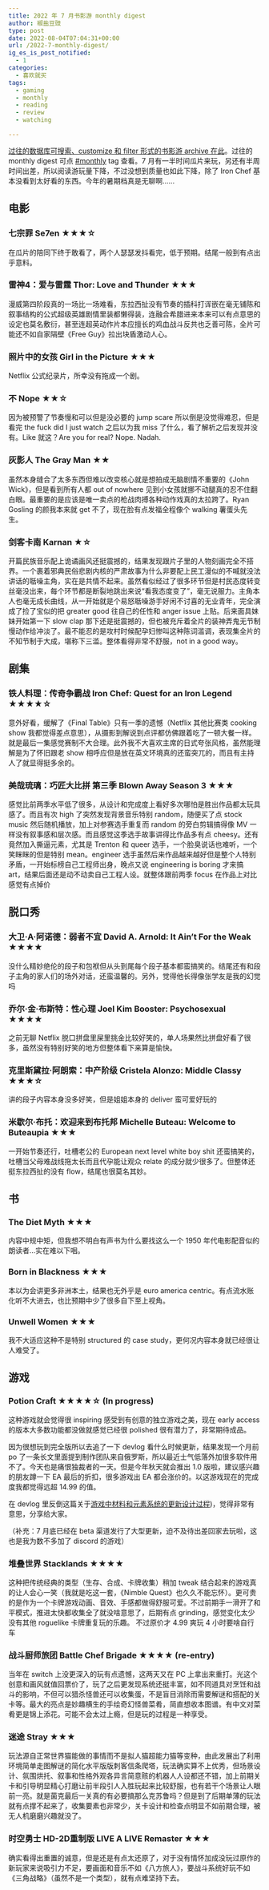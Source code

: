 ```yaml
---
title: 2022 年 7 月书影游 monthly digest
author: 椒盐豆豉
type: post
date: 2022-08-04T07:04:31+00:00
url: /2022-7-monthly-digest/
ig_es_is_post_notified:
  - 1
categories:
  - 喜欢就买
tags:
  - gaming
  - monthly
  - reading
  - review
  - watching

---
```

[过往的数据库可搜索、customize 和 filter 形式的书影游 archive 在此](https://www.notion.so/2485c762efe040b988531aaa3e45ad25)。过往的 monthly digest 可点 [#monthly](../tags/monthly/) tag 查看。7 月有一半时间瓜片来玩，另还有半周时间出差，所以阅读游玩量下降，不过没想到质量也如此下降，除了 Iron Chef 基本没看到太好看的东西。今年的暑期档真是无聊啊……
<!--more-->
## 电影

### 七宗罪 Se7en ★★★☆

在瓜片的陪同下终于敢看了，两个人瑟瑟发抖看完，低于预期。结尾一般到有点出乎意料。

### 雷神4：爱与雷霆 Thor: Love and Thunder ★★★

漫威第四阶段真的一场比一场难看，东拉西扯没有节奏的插科打诨嵌在毫无铺陈和叙事结构的公式超级英雄剧情里装都懒得装，连融合希腊进来本来可以有点意思的设定也莫名敷衍，甚至连超英动作片本应擅长的鸡血战斗反共也乏善可陈，全片可能还不如自家隔壁《Free Guy》拉出块盾激动人心。

### 照片中的女孩 Girl in the Picture ★★★

Netflix 公式纪录片，所幸没有拖成一个剧。

### 不 Nope ★★☆

因为被预警了节奏慢和可以但是没必要的 jump scare 所以倒是没觉得难忍，但是看完 the fuck did I just watch 之后以为我 miss 了什么，看了解析之后发现并没有。Like 就这？Are you for real? Nope. Nadah.

### 灰影人 The Gray Man ★★

虽然本身缝合了太多东西但难以改变核心就是想拍成无脑剧情不重要的《John Wick》，但是看到所有人都 out of nowhere 见到小女孩就挪不动腿真的忍不住翻白眼。最重要的是应该是唯一卖点的枪战肉搏各种动作戏真的太拉跨了。Ryan Gosling 的颜我本来就 get 不了，现在脸有点发福全程像个 walking 薯蛋头先生。

### 剑客卡南 Karnan ★☆

开篇民族音乐配上诡谲画风还挺震撼的，结果发现跟片子里的人物刻画完全不搭界。一个裹着邪典民俗悲剧内核的严肃故事为什么非要配上民工漫似的不喊就没法讲话的聒噪主角，实在是共情不起来。虽然看似经过了很多环节但是村民态度转变丝毫没出来，每个环节都是断裂地跳出来说“看我态度变了”，毫无说服力。主角本人也毫无成长曲线，从一开始就是个易怒聒噪游手好闲不讨喜的无业青年，完全演成了捡了宝似的把 greater good 往自己的任性和 anger issue 上贴。后来面具妹妹开始第一下 slow clap 那下还是挺震撼的，但也被充斥着全片的装神弄鬼无节制慢动作给冲淡了。最不能忍的是攻村时候配孕妇惨叫这种陈词滥调，表现集全片的不知节制于大成，堪称下三滥。整体看得非常不舒服，not in a good way。

## 剧集

### 铁人料理：传奇争霸战 Iron Chef: Quest for an Iron Legend ★★★★☆

意外好看，缓解了《Final Table》只有一季的遗憾（Netflix 其他比赛类 cooking show 我都觉得差点意思），从摄影到解说到点评都仿佛跟着吃了一顿大餐一样。就是最后一集感觉赛制不大合理。此外我不大喜欢主席的日式夸张风格，虽然能理解是为了怀旧跟老 show 相呼应但是放在英文环境真的还蛮突兀的，而且有主持人了就显得挺多余的。

### 美哉琉璃：巧匠大比拼 第三季 Blown Away Season 3 ★★★

感觉比前两季水平低了很多，从设计和完成度上看好多次哪怕是胜出作品都太玩具感了。而且有次 high 了突然发现背景音乐特别 random，随便买了点 stock music 然后随机播放，加上对参赛选手重复而 random 的旁白剪辑搞得像 MV 一样没有叙事感和层次感。而且感觉这季选手故事讲得比作品多有点 cheesy。还有竟然加入撕逼元素，尤其是 Trenton 和 queer 选手，一个脸臭说话也难听，一个笑眯眯的但是特别 mean。engineer 选手虽然后来作品越来越好但是整个人特别矛盾，一开始标榜自己工程师出身，晚点又说 engineering is boring 才来搞 art，结果后面还是动不动卖自己工程人设。就整体跟前两季 focus 在作品上对比感觉有点掉价

## 脱口秀

### 大卫·A·阿诺德：弱者不宜 David A. Arnold: It Ain’t For the Weak ★★★★

没什么精妙绝伦的段子和包袱但从头到尾每个段子基本都蛮搞笑的。结尾还有和段子主角的家人们的场外对话，还蛮温馨的。另外，觉得他长得像张学友是我的幻觉吗

### 乔尔·金·布斯特：性心理 Joel Kim Booster: Psychosexual ★★★★

之前无聊 Netflix 脱口拼盘里屎里挑金比较好笑的，单人场果然比拼盘好看了很多，虽然没有特别好笑的地方但整体看下来算是愉快。

### 克里斯黛拉·阿朗索：中产阶级 Cristela Alonzo: Middle Classy ★★★☆

讲的段子内容本身没多好笑，但是姐姐本身的 deliver 蛮可爱好玩的

### 米歇尔·布托：欢迎来到布托邦 Michelle Buteau: Welcome to Buteaupia ★★★

一开始节奏还行，吐槽老公的 European next level white boy shit 还蛮搞笑的，吐槽当父母难战线拖太长而且代孕能让观众 relate 的成分就少很多了。但整体还挺东拉西扯的没有 flow，结尾也很莫名其妙。

## 书

### The Diet Myth ★★★

内容中规中矩，但我想不明白有声书为什么要找这么一个 1950 年代电影配音似的朗读者…实在难以下咽。

### Born in Blackness ★★★

本以为会讲更多非洲本土，结果也无外乎是 euro america centric。有点流水账化听不大进去，也比预期中少了很多自下至上视角。

### Unwell Women ★★★

我不大适应这种不是特别 structured 的 case study，更何况内容本身就已经很让人难受了。

## 游戏

### Potion Craft ★★★★☆ (In progress)

这种游戏就会觉得很 inspiring 感受到有创意的独立游戏之美，现在 early access 的版本大多数功能都没做就感觉已经很 polished 很有潜力了，非常期待成品。

因为很想玩到完全版所以去追了一下 devlog 看什么时候更新，结果发现一个月前 po 了一条长文里面提到制作团队来自俄罗斯，所以最近士气低落外加很多软件用不了。今天也是痛恨独裁者的一天。但是今年秋天就会推出 1.0 版啦，建议感兴趣的朋友蹲一下 EA 最后的折扣，很多游戏出 EA 都会涨价的。以这游戏现在的完成度我都觉得远超 14.99 的值。

在 devlog 里反倒这篇关于[游戏中材料和元素系统的更新设计过程](https://store.steampowered.com/news/app/1210320/view/3195878989272230918))，觉得非常有意思，分享给大家。

（补充：7 月底已经在 beta 渠道发行了大型更新，迫不及待出差回家去玩啦，这也是我为数不多加了 discord 的游戏）

### 堆叠世界 Stacklands ★★★★

这种把传统经典的类型（生存、合成、卡牌收集）稍加 tweak 结合起来的游戏真的让人会心一笑（我就是吃这一套，《Nimble Quest》也久久不能忘怀）。更可贵的是作为一个卡牌游戏动画、音效、手感都做得舒服可爱。不过前期手一滑开了和平模式，推进太快都收集全了就没啥意思了，后期有点 grinding，感觉变化太少没有其他 roguelike 卡牌重复玩的乐趣。 不过原价才 4.99 爽玩 4 小时要啥自行车

### 战斗厨师旅团 Battle Chef Brigade ★★★★ (re-entry)

当年在 switch 上没更深入的玩有点遗憾，这两天又在 PC 上拿出来重打。光这个创意和画风就值回票价了，玩了之后更发现系统还挺丰富，如不同道具对烹饪和战斗的影响，不但可以猎杀怪兽还可以收集蛋，不是盲目消除而需要解谜和搭配的关卡等。最大的亮点是妙趣横生的手绘奇幻怪兽菜肴，简直想收本图谱。有中文对菜肴更是锦上添花。可能不会太过上瘾，但是玩的过程是一种享受。

### 迷途 Stray ★★★

玩法源自正常世界猫能做的事情而不是拟人猫超能力猫等变种，由此发展出了利用环境简单走图解谜的简化水平版版刺客信条爬塔，玩法确实算不上优秀，但场景设计、氛围烘托、叙事和性格外观各异言简意赅的机器人人设都还不错，加上前期关卡和引导明显精心打磨让前半段引人入胜玩起来比较舒服，也有若干个场景让人眼前一亮。就是菌克最后一关真的有必要搞那么克苏鲁吗？但是到了后期单薄的玩法就有点撑不起来了，收集要素也非常少，关卡设计和检查点明显不如前期合理，被无人机磨磨兴趣就没了。

### 时空勇士 HD-2D重制版 LIVE A LIVE Remaster ★★★

确实看得出重置的诚意，但是还是有点太还原了，对于没有情怀加成没玩过原作的新玩家来说吸引力不足，要画面和音乐不如《八方旅人》，要战斗系统好玩不如《三角战略》（虽然不是一个类型），就有点难坚持下去。

